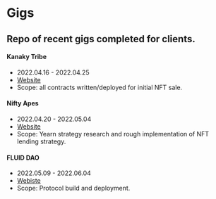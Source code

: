 # Gigs
## Repo of recent gigs completed for clients.

#### Kanaky Tribe
* 2022.04.16 - 2022.04.25
* [Website](https://www.kanakytribe.com/)
* Scope: all contracts written/deployed for initial NFT sale.

#### Nifty Apes
* 2022.04.20 - 2022.05.04
* [Website](TODO)
* Scope: Yearn strategy research and rough implementation of NFT lending strategy.

#### FLUID DAO
* 2022.05.09 - 2022.06.04
* [Webiste](TODO)
* Scope: Protocol build and deployment.

